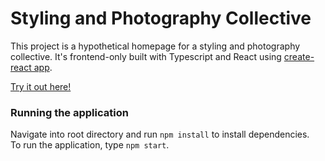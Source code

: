 # Styling and Photography Collective

This project is a hypothetical homepage for a styling and photography collective. It's frontend-only built with Typescript and React using [create-react app](https://create-react-app.dev/).<br>

[Try it out here!](https://jade-naiad-0d4d14.netlify.app/)

### Running the application

Navigate into root directory and run `npm install` to install dependencies.<br>
To run the application, type `npm start`.<br>
